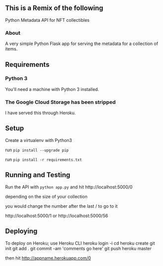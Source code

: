 ## This is a Remix of the following

Python Metadata API for NFT collectibles

### About

A very simple Python Flask app for serving the metadata for a collection of items.

## Requirements

### Python 3

You'll need a machine with Python 3 installed.

### The Google Cloud Storage has been stripped

I have served this through Heroku.

## Setup

Create a virtualenv with Python3

run `pip install --upgrade pip`

run `pip install -r requirements.txt`

## Running and Testing

Run the API with `python app.py` and hit http://localhost:5000/0

depending on the size of your collection

you would change the number after the last / to go to it

http://localhost:5000/1 or http://localhost:5000/56

## Deploying

To deploy on Heroku;
use Heroku CLI
heroku login -i
cd <to this main directory>
heroku create
git init
git add .
git commit -am 'comments go here'
git push heroku master

then hit http://appname.herokuapp.com/0
